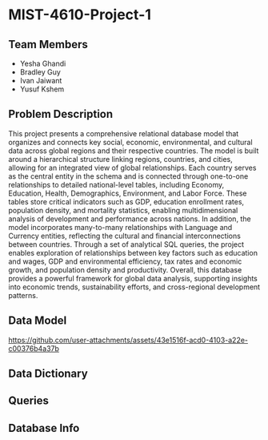 # MIST-4610-Project-1

## Team Members
- Yesha Ghandi
- Bradley Guy
- Ivan Jaiwant
- Yusuf Kshem

## Problem Description
This project presents a comprehensive relational database model that organizes and connects key social, economic, environmental, and cultural data across global regions and their respective countries. The model is built around a hierarchical structure linking regions, countries, and cities, allowing for an integrated view of global relationships. Each country serves as the central entity in the schema and is connected through one-to-one relationships to detailed national-level tables, including Economy, Education, Health, Demographics, Environment, and Labor Force. These tables store critical indicators such as GDP, education enrollment rates, population density, and mortality statistics, enabling multidimensional analysis of development and performance across nations. In addition, the model incorporates many-to-many relationships with Language and Currency entities, reflecting the cultural and financial interconnections between countries. Through a set of analytical SQL queries, the project enables exploration of relationships between key factors such as education and wages, GDP and environmental efficiency, tax rates and economic growth, and population density and productivity. Overall, this database provides a powerful framework for global data analysis, supporting insights into economic trends, sustainability efforts, and cross-regional development patterns.
## Data Model



https://github.com/user-attachments/assets/43e1516f-acd0-4103-a22e-c00376b4a37b


## Data Dictionary



## Queries



## Database Info

